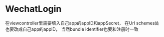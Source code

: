 # WechatLogin
在viewcontroller里需要填入自己app的appID和appSecret，
在Url schemes处也要改成自己app的appID，
当然bundle identifier也要和注册时一致

